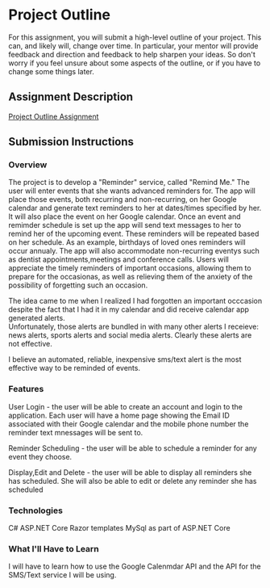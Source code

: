 # Project Outline
For this assignment, you will submit a high-level outline of your project. This can, and likely will, change over time. In particular, your mentor will provide feedback and direction and feedback to help sharpen your ideas. So don't worry if you feel unsure about some aspects of the outline, or if you have to change some things later.

## Assignment Description
[Project Outline Assignment](https://education.launchcode.org/liftoff/assignments/project-outline/)

## Submission Instructions

### Overview
The project is to develop a "Reminder" service, called "Remind Me."
The user will enter events that she wants advanced reminders for.  The app
will place those events, both recurring and non-recurring, on her Google calendar 
and generate text reminders to her at dates/times  specified by her.  It will also place the event
on her Google calendar. Once an event and remimder schedule is set up the app 
will send text messages to her to remind her of the upcoming event. 
These reminders will be repeated based on her schedule.  As an example,
birthdays of loved ones reminders will occur annualy. The app will also accommodate
non-recurring eventys such as dentist appointments,meetings and conference calls.
Users will appreciate the timely reminders of important occasions, allowing them to
prepare for the occasionas, as well as relieving them of the anxiety of the possibility
of forgetting such an occasion.

The idea came to me when I realized I had forgotten an important occcasion despite the
fact that I had it in my calendar and did receive calendar app generated alerts.  
Unfortunately, those alerts are bundled in with many other alerts I receieve:  news alerts,
sports alerts and social media alerts.  Clearly these alerts are not effective.

I believe an automated, reliable, inexpensive sms/text alert is the most effective way
to be reminded of events.

### Features
User Login - the user will  be able to create an account and login to the application.  Each
user will have a home page showing the Email ID associated with their Google calendar
and the mobile phone number the reminder text mnessages will be sent to.

Reminder Scheduling - the user will be able to schedule a reminder for any event 
they choose.

Display,Edit and Delete - the user will be able to display all reminders she has scheduled. 
She will also be able to edit or delete any reminder she has scheduled

### Technologies
C#
ASP.NET Core
Razor templates
MySql as part of ASP.NET Core


### What I'll Have to Learn
I will have to learn how to use the Google Calenmdar API and the API for 
the SMS/Text service I will be using.